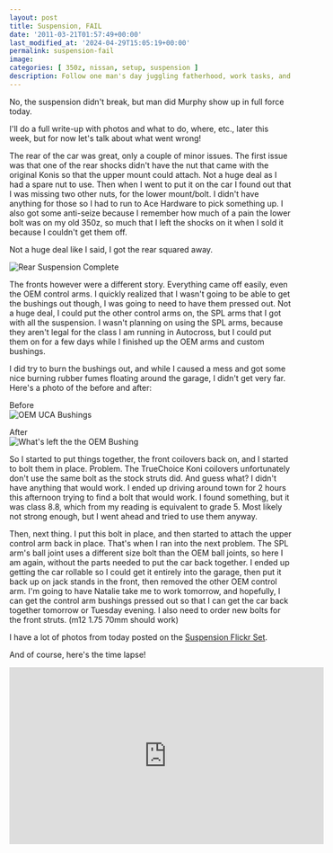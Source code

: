 ```yaml
---
layout: post
title: Suspension, FAIL
date: '2011-03-21T01:57:49+00:00'
last_modified_at: '2024-04-29T15:05:19+00:00'
permalink: suspension-fail
image:
categories: [ 350z, nissan, setup, suspension ]
description: Follow one man's day juggling fatherhood, work tasks, and car customisation in this candid and engaging blog post.
---
```


No, the suspension didn't break, but man did Murphy show up in full force today.

I'll do a full write-up with photos and what to do, where, etc., later this week, but for now let's talk about what went wrong!

The rear of the car was great, only a couple of minor issues. The first issue was that one of the rear shocks didn't have the nut that came with the original Konis so that the upper mount could attach. Not a huge deal as I had a spare nut to use. Then when I went to put it on the car I found out that I was missing two other nuts, for the lower mount/bolt. I didn't have anything for those so I had to run to Ace Hardware to pick something up. I also got some anti-seize because I remember how much of a pain the lower bolt was on my old 350z, so much that I left the shocks on it when I sold it because I couldn't get them off.

Not a huge deal like I said, I got the rear squared away.

![Rear Suspension Complete](https://static.flickr.com/5134/5545390097_6d382db3da.jpg)

The fronts however were a different story. Everything came off easily, even the OEM control arms. I quickly realized that I wasn't going to be able to get the bushings out though, I was going to need to have them pressed out. Not a huge deal, I could put the other control arms on, the SPL arms that I got with all the suspension. I wasn't planning on using the SPL arms, because they aren't legal for the class I am running in Autocross, but I could put them on for a few days while I finished up the OEM arms and custom bushings.

I did try to burn the bushings out, and while I caused a mess and got some nice burning rubber fumes floating around the garage, I didn't get very far. Here's a photo of the before and after:

Before    
![OEM UCA Bushings](https://static.flickr.com/5095/5545397739_64459e05c7.jpg)

After    
![What's left the the OEM Bushing](https://static.flickr.com/5257/5545402039_c84c4f8115.jpg)

So I started to put things together, the front coilovers back on, and I started to bolt them in place. Problem. The TrueChoice Koni coilovers unfortunately don't use the same bolt as the stock struts did. And guess what? I didn't have anything that would work. I ended up driving around town for 2 hours this afternoon trying to find a bolt that would work. I found something, but it was class 8.8, which from my reading is equivalent to grade 5. Most likely not strong enough, but I went ahead and tried to use them anyway.

Then, next thing. I put this bolt in place, and then started to attach the upper control arm back in place. That's when I ran into the next problem. The SPL arm's ball joint uses a different size bolt than the OEM ball joints, so here I am again, without the parts needed to put the car back together. I ended up getting the car rollable so I could get it entirely into the garage, then put it back up on jack stands in the front, then removed the other OEM control arm. I'm going to have Natalie take me to work tomorrow, and hopefully, I can get the control arm bushings pressed out so that I can get the car back together tomorrow or Tuesday evening. I also need to order new bolts for the front struts. (m12 1.75 70mm should work)

I have a lot of photos from today posted on the [Suspension Flickr Set](https://www.flickr.com/photos/chammond/sets/72157626235414092/with/5545402039/).

And of course, here's the time lapse!

<iframe width="560" height="315" src="https://www.youtube.com/embed/gpE_jgeJwMA?si=9e70sPnLm1unnNBp" title="YouTube video player" frameborder="0" allow="accelerometer; autoplay; clipboard-write; encrypted-media; gyroscope; picture-in-picture; web-share" referrerpolicy="strict-origin-when-cross-origin" allowfullscreen></iframe>

